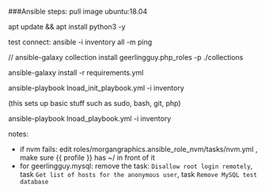 ###Ansible steps:
pull image ubuntu:18.04

apt update && apt install python3 -y

test connect: ansible -i inventory all -m ping

// ansible-galaxy collection install geerlingguy.php_roles -p ./collections

ansible-galaxy install -r requirements.yml

ansible-playbook lnoad_init_playbook.yml -i inventory

(this sets up basic stuff such as sudo, bash, git, php)

ansible-playbook lnoad_playbook.yml -i inventory



notes:
- if nvm fails: edit roles/morgangraphics.ansible_role_nvm/tasks/nvm.yml , make sure {{ profile }} has ~/ in front of it
- for geerlingguy.mysql: remove the task: `Disallow root login remotely`, task `Get list of hosts for the anonymous user`, task
`Remove MySQL test database`


